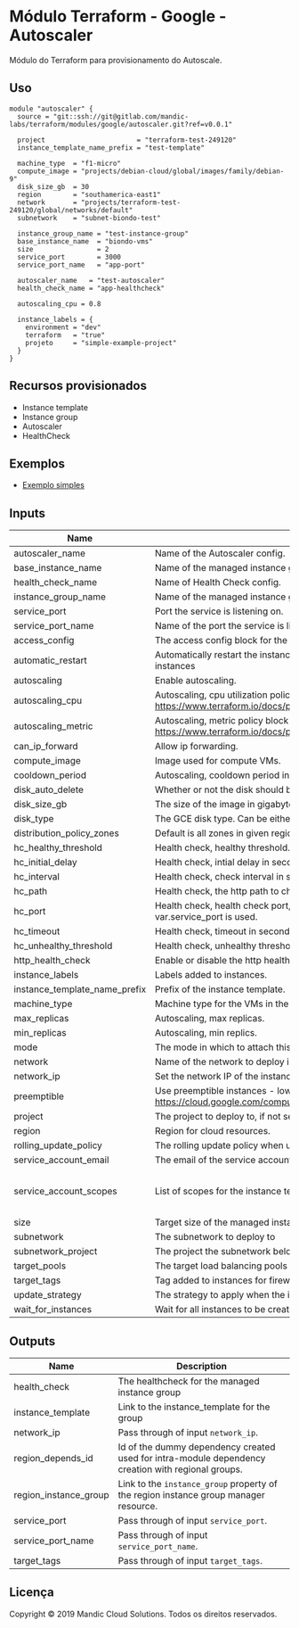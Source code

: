 # Módulo Terraform - Google - Autoscaler

Módulo do Terraform para provisionamento do Autoscale.

## Uso

```hcl
module "autoscaler" {
  source = "git::ssh://git@gitlab.com/mandic-labs/terraform/modules/google/autoscaler.git?ref=v0.0.1"

  project                       = "terraform-test-249120"
  instance_template_name_prefix = "test-template"

  machine_type  = "f1-micro"
  compute_image = "projects/debian-cloud/global/images/family/debian-9"
  disk_size_gb  = 30
  region        = "southamerica-east1"
  network       = "projects/terraform-test-249120/global/networks/default"
  subnetwork    = "subnet-biondo-test"

  instance_group_name = "test-instance-group"
  base_instance_name  = "biondo-vms"
  size                = 2
  service_port        = 3000
  service_port_name   = "app-port"

  autoscaler_name   = "test-autoscaler"
  health_check_name = "app-healthcheck"

  autoscaling_cpu = 0.8
  
  instance_labels = {
    environment = "dev"
    terraform   = "true"
    projeto     = "simple-example-project"
  }
}
```

## Recursos provisionados

- Instance template
- Instance group
- Autoscaler
- HealthCheck

## Exemplos

<!-- TODO: alterar título e link abaixo conforme diretório de exemplo criado. -->
- [Exemplo simples](examples/simple-example/)

<!-- BEGINNING OF PRE-COMMIT-TERRAFORM DOCS HOOK -->
## Inputs

| Name | Description | Type | Default | Required |
|------|-------------|:----:|:-----:|:-----:|
| autoscaler\_name | Name of the Autoscaler config. | string | n/a | yes |
| base\_instance\_name | Name of the managed instance group. | string | n/a | yes |
| health\_check\_name | Name of Health Check config. | string | n/a | yes |
| instance\_group\_name | Name of the managed instance group. | string | n/a | yes |
| service\_port | Port the service is listening on. | string | n/a | yes |
| service\_port\_name | Name of the port the service is listening on. | string | n/a | yes |
| access\_config | The access config block for the instances. Set to [] to remove external IP. | list | `[ {} ]` | no |
| automatic\_restart | Automatically restart the instance if terminated by GCP - Set to false if using preemptible instances | string | `"true"` | no |
| autoscaling | Enable autoscaling. | string | `"true"` | no |
| autoscaling\_cpu | Autoscaling, cpu utilization policy block as single element array. https://www.terraform.io/docs/providers/google/r/compute_autoscaler.html#cpu_utilization | string | `"0.8"` | no |
| autoscaling\_metric | Autoscaling, metric policy block as single element array. https://www.terraform.io/docs/providers/google/r/compute_autoscaler.html#metric | list | `[]` | no |
| can\_ip\_forward | Allow ip forwarding. | string | `"false"` | no |
| compute\_image | Image used for compute VMs. | string | `"projects/debian-cloud/global/images/family/debian-9"` | no |
| cooldown\_period | Autoscaling, cooldown period in seconds. | string | `"60"` | no |
| disk\_auto\_delete | Whether or not the disk should be auto-deleted. | string | `"true"` | no |
| disk\_size\_gb | The size of the image in gigabytes. If not specified, it will inherit the size of its base image. | string | `"0"` | no |
| disk\_type | The GCE disk type. Can be either pd-ssd, local-ssd, or pd-standard. | string | `"pd-ssd"` | no |
| distribution\_policy\_zones | Default is all zones in given region. | list | `[]` | no |
| hc\_healthy\_threshold | Health check, healthy threshold. | string | `"1"` | no |
| hc\_initial\_delay | Health check, intial delay in seconds. | string | `"30"` | no |
| hc\_interval | Health check, check interval in seconds. | string | `"30"` | no |
| hc\_path | Health check, the http path to check. | string | `"/"` | no |
| hc\_port | Health check, health check port, if different from var.service_port, if not given, var.service_port is used. | string | `""` | no |
| hc\_timeout | Health check, timeout in seconds. | string | `"10"` | no |
| hc\_unhealthy\_threshold | Health check, unhealthy threshold. | string | `"10"` | no |
| http\_health\_check | Enable or disable the http health check for auto healing. | string | `"true"` | no |
| instance\_labels | Labels added to instances. | map | `{}` | no |
| instance\_template\_name\_prefix | Prefix of the instance template. | string | `""` | no |
| machine\_type | Machine type for the VMs in the instance group. | string | `"f1-micro"` | no |
| max\_replicas | Autoscaling, max replicas. | string | `"5"` | no |
| min\_replicas | Autoscaling, min replics. | string | `"1"` | no |
| mode | The mode in which to attach this disk, either READ_WRITE or READ_ONLY. | string | `"READ_WRITE"` | no |
| network | Name of the network to deploy instances to. | string | `"default"` | no |
| network\_ip | Set the network IP of the instance in the template. Useful for instance groups of size 1. | string | `""` | no |
| preemptible | Use preemptible instances - lower price but short-lived instances. See https://cloud.google.com/compute/docs/instances/preemptible for more details | string | `"false"` | no |
| project | The project to deploy to, if not set the default provider project is used. | string | `""` | no |
| region | Region for cloud resources. | string | `"southamerica-east1"` | no |
| rolling\_update\_policy | The rolling update policy when update_strategy is ROLLING_UPDATE | list | `[]` | no |
| service\_account\_email | The email of the service account for the instance template. | string | `"default"` | no |
| service\_account\_scopes | List of scopes for the instance template service account | list | `[ "https://www.googleapis.com/auth/compute", "https://www.googleapis.com/auth/logging.write", "https://www.googleapis.com/auth/monitoring.write", "https://www.googleapis.com/auth/devstorage.full_control" ]` | no |
| size | Target size of the managed instance group. | string | `"1"` | no |
| subnetwork | The subnetwork to deploy to | string | `"default"` | no |
| subnetwork\_project | The project the subnetwork belongs to. If not set, var.project is used instead. | string | `""` | no |
| target\_pools | The target load balancing pools to assign this group to. | list | `[]` | no |
| target\_tags | Tag added to instances for firewall and networking. | list | `[ "allow-service" ]` | no |
| update\_strategy | The strategy to apply when the instance template changes. | string | `"NONE"` | no |
| wait\_for\_instances | Wait for all instances to be created/updated before returning | string | `"false"` | no |

## Outputs

| Name | Description |
|------|-------------|
| health\_check | The healthcheck for the managed instance group |
| instance\_template | Link to the instance_template for the group |
| network\_ip | Pass through of input `network_ip`. |
| region\_depends\_id | Id of the dummy dependency created used for intra-module dependency creation with regional groups. |
| region\_instance\_group | Link to the `instance_group` property of the region instance group manager resource. |
| service\_port | Pass through of input `service_port`. |
| service\_port\_name | Pass through of input `service_port_name`. |
| target\_tags | Pass through of input `target_tags`. |

<!-- END OF PRE-COMMIT-TERRAFORM DOCS HOOK -->

## Licença

Copyright © 2019 Mandic Cloud Solutions. Todos os direitos reservados.
